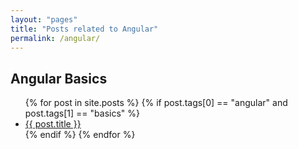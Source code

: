 ```yaml
---
layout: "pages"
title: "Posts related to Angular"
permalink: /angular/
---
```


## Angular Basics
<ul>
  {% for post in site.posts %}
    {% if post.tags[0] == "angular" and post.tags[1] == "basics" %}
    <li>
      <a href="{{ post.url }}">{{ post.title }}</a>
    </li>
    {% endif %}
  {% endfor %}
</ul>